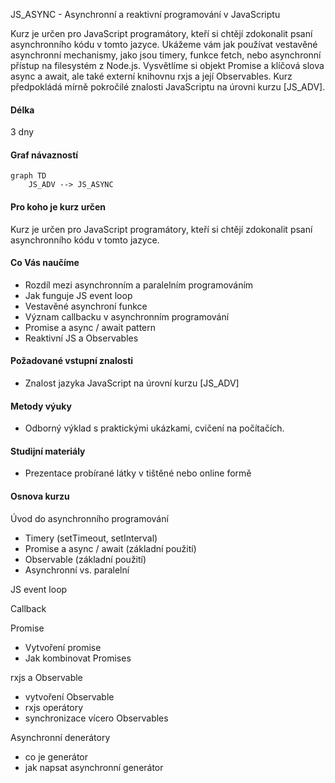 JS_ASYNC - Asynchronní a reaktivní programování v JavaScriptu

Kurz je určen pro JavaScript programátory, kteří si chtějí zdokonalit psaní asynchronního kódu v tomto jazyce. Ukážeme vám jak používat vestavěné asynchronní mechanismy, jako jsou timery, funkce fetch, nebo asynchronní přístup na filesystém z Node.js. Vysvětlíme si objekt Promise a klíčová slova async a await, ale také externí knihovnu rxjs a její Observables. Kurz předpokládá mírně pokročilé znalosti JavaScriptu na úrovni kurzu [JS_ADV].

#### Délka

3 dny

#### Graf návazností

```mermaid
graph TD
    JS_ADV --> JS_ASYNC
```

#### Pro koho je kurz určen

Kurz je určen pro JavaScript programátory, kteří si chtějí zdokonalit psaní asynchronního kódu v tomto jazyce.

#### Co Vás naučíme

- Rozdíl mezi asynchronním a paralelním programováním
- Jak funguje JS event loop
- Vestavěné asynchroní funkce
- Význam callbacku v asynchronním programování
- Promise a async / await pattern
- Reaktivní JS a Observables

#### Požadované vstupní znalosti

- Znalost jazyka JavaScript na úrovní kurzu [JS_ADV]

#### Metody výuky

- Odborný výklad s praktickými ukázkami, cvičení na počítačích.

#### Studijní materiály

- Prezentace probírané látky v tištěné nebo online formě

#### Osnova kurzu

Úvod do asynchronního programování
- Timery (setTimeout, setInterval)
- Promise a async / await (základní použití)
- Observable (základní použití)
- Asynchronní vs. paralelní

JS event loop

Callback

Promise
- Vytvoření promise
- Jak kombinovat Promises

rxjs a Observable
- vytvoření Observable
- rxjs operátory  
- synchronizace vícero Observables

Asynchronní denerátory
- co je generátor
- jak napsat asynchronní generátor
